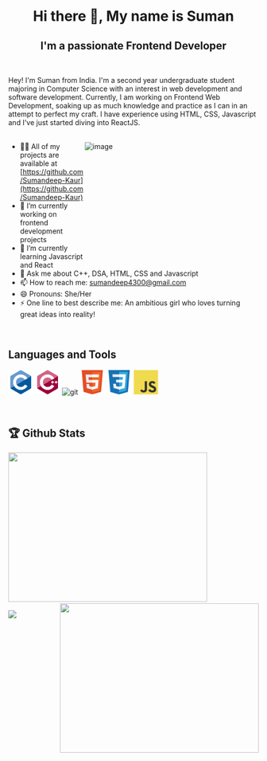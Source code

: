 <h1 align="center"> Hi there 👋, My name is Suman </h1>
<h2 align="center"> I'm a passionate Frontend Developer </h2>
<br>

Hey! I'm Suman from India. I'm a second year undergraduate student majoring in Computer Science with an interest in web development and software development. Currently, I am working on Frontend Web Development, soaking up as much knowledge and practice as I can in an attempt to perfect my craft. I have experience using HTML, CSS, Javascript and I've just started diving into ReactJS.
<br><br>

<img align="right" src ="https://thumbs.dreamstime.com/b/vector-female-programmer-software-engineer-coding-desktop-isometric-193608287.jpg" alt="image" width="350" height="250"/> 
  
- 👨‍💻 All of my projects are available at [https://github.com/Sumandeep-Kaur](https://github.com/Sumandeep-Kaur)
- 🔭 I’m currently working on frontend development projects
- 🌱 I’m currently learning Javascript and React
- 💬 Ask me about C++, DSA, HTML, CSS and Javascript
- 📫 How to reach me: sumandeep4300@gmail.com 
- 😄 Pronouns: She/Her
- ⚡ One line to best describe me: An ambitious girl who loves turning great ideas into reality!
<br>

## Languages and Tools
  
<p align="left"> <img src="https://raw.githubusercontent.com/devicons/devicon/master/icons/c/c-original.svg" alt="c" width="50" height="50"/> 
<img src="https://raw.githubusercontent.com/devicons/devicon/master/icons/cplusplus/cplusplus-original.svg" alt="cplusplus" width="50" height="50"/> 
<img src="https://www.vectorlogo.zone/logos/git-scm/git-scm-icon.svg" alt="git" width="40" height="40"/> 
<img src="https://raw.githubusercontent.com/devicons/devicon/master/icons/html5/html5-original.svg" alt="javascript" width="50" height="50"/> 
<img src="https://raw.githubusercontent.com/devicons/devicon/master/icons/css3/css3-original.svg" alt="javascript" width="50" height="50"/> 
<img src="https://raw.githubusercontent.com/devicons/devicon/master/icons/javascript/javascript-original.svg" alt="javascript" width="50" height="50"/> </p>
<br>

## 🏆 Github Stats

<p align="left">
<img height="300px" width="400px" src="https://github-readme-stats.vercel.app/api/top-langs/?username=Sumandeep-kaur&theme=synthwave">
<img align="right" height="300px" width="400px" src="https://github-readme-streak-stats.herokuapp.com/?user=Sumandeep-kaur&theme=synthwave">
</p>
<img src="https://activity-graph.herokuapp.com/graph?username=Sumandeep-kaur&bg_color=2B213A&color=E5289E&line=DA5B0B&point=E1E8EB">
